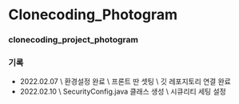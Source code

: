 # Clonecoding_Photogram

### clonecoding_project_photogram

### 기록
- 2022.02.07 
\ 환경설정 완료 \ 프론트 딴 셋팅 \ 깃 레포지토리 연결 완료
- 2022.02.10
\ SecurityConfig.java 클래스 생성 
\ 시큐리티 세팅 설정
